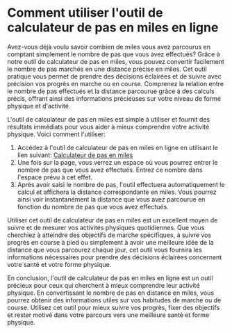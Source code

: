 Comment utiliser l'outil de calculateur de pas en miles en ligne
================================================================

Avez-vous déjà voulu savoir combien de miles vous avez parcourus en comptant simplement le nombre de pas que vous avez effectués? Grâce à notre outil de calculateur de pas en miles, vous pouvez convertir facilement le nombre de pas marchés en une distance précise en miles. Cet outil pratique vous permet de prendre des décisions éclairées et de suivre avec précision vos progrès en marche ou en course. Comprenez la relation entre le nombre de pas effectués et la distance parcourue grâce à des calculs précis, offrant ainsi des informations précieuses sur votre niveau de forme physique et d'activité.

L'outil de calculateur de pas en miles est simple à utiliser et fournit des résultats immédiats pour vous aider à mieux comprendre votre activité physique. Voici comment l'utiliser:

1. Accédez à l'outil de calculateur de pas en miles en ligne en utilisant le lien suivant: [Calculateur de pas en miles](https://www.onlinecalculatorsfree.com/fr/fitness/steps-to-miles-calculator.html)
2. Une fois sur la page, vous verrez un espace où vous pourrez entrer le nombre de pas que vous avez effectués. Entrez ce nombre dans l'espace prévu à cet effet.
3. Après avoir saisi le nombre de pas, l'outil effectuera automatiquement le calcul et affichera la distance correspondante en miles. Vous pourrez ainsi voir instantanément la distance que vous avez parcourue en fonction du nombre de pas que vous avez effectués.

Utiliser cet outil de calculateur de pas en miles est un excellent moyen de suivre et de mesurer vos activités physiques quotidiennes. Que vous cherchiez à atteindre des objectifs de marche spécifiques, à suivre vos progrès en course à pied ou simplement à avoir une meilleure idée de la distance que vous parcourez chaque jour, cet outil vous fournira les informations nécessaires pour prendre des décisions éclairées concernant votre santé et votre forme physique.

En conclusion, l'outil de calculateur de pas en miles en ligne est un outil précieux pour ceux qui cherchent à mieux comprendre leur activité physique. En convertissant le nombre de pas en distance en miles, vous pourrez obtenir des informations utiles sur vos habitudes de marche ou de course. Utilisez cet outil pour mieux suivre vos progrès, fixer des objectifs et rester motivé dans votre parcours vers une meilleure santé et forme physique.